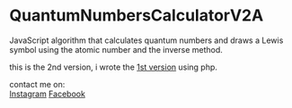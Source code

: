 # QuantumNumbersCalculatorV2A 
JavaScript algorithm that calculates quantum numbers and draws a Lewis symbol using the atomic number and the inverse method.

this is the 2nd version, i wrote the <a href="https://github.com/SamerAlabdaly/QuantumNumbersCalculator/">1st version</a> using php.

contact me on: <br>
<a href="https://instagram.com/uvr.z">Instagram</a>
<a href="https://fb.com/sam3r.karem">Facebook</a><br>
